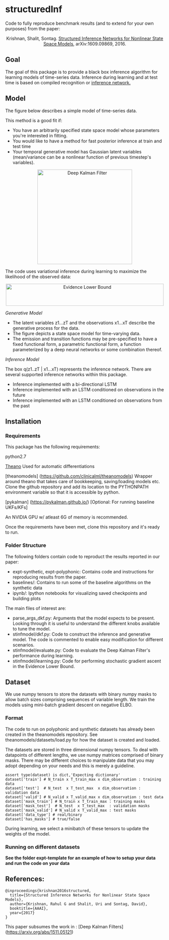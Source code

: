 # structuredInf
Code to fully reproduce benchmark results (and to extend for your own purposes) from the paper:
<p align="center">Krishnan, Shalit, Sontag. <a href="https://arxiv.org/abs/1609.09869">Structured Inference Networks for Nonlinear State Space Models</a>, arXiv:1609.09869, 2016.</p>

## Goal
The goal of this package is to provide a black box inference algorithm for learning models of time-series data. 
Inference during learning and at test time is based on compiled recognition or [inference network.](https://arxiv.org/abs/1401.4082)

## Model
The figure below describes a simple model of time-series data.

This method is a good fit if: 
* You have an arbitrarily specified state space model whose parameters you're interested in fitting. 
* You would like to have a method for fast posterior inference at train and test time 
* Your temporal generative model has Gaussian latent variables (mean/variance can be a nonlinear function of previous timestep's variables).

<p align="center"><img src="images/dkf.png" alt="Deep Kalman Filter" width="300"></p>

The code uses variational inference during learning to maximize the likelihood of the observed data:
<p align="center"><img src="images/ELBO.png" width="500" height="70" alt="Evidence Lower Bound"></p>

*Generative Model* 

* The latent variables z1...zT and the observations x1...xT describe the generative process for the data.
* The figure depicts a state space model for time-varying data. 
* The emission and transition functions may be pre-specified to have a fixed functional form, a parametric functional form, a function parameterized by a deep neural networks or some combination thereof. 

*Inference Model* 

The box q(z1..zT | x1...xT) represents the inference network. There are several supported inference networks within this package. 
* Inference implemented with a bi-directional LSTM
* Inference implemented with an LSTM conditioned on observations in the future
* Inference implemented with an LSTM conditioned on observations from the past

## Installation

### Requirements
This package has the following requirements:

python2.7

[Theano](https://github.com/Theano/Theano)
Used for automatic differentiations

[theanomodels] (https://github.com/clinicalml/theanomodels) 
Wrapper around theano that takes care of bookkeeping, saving/loading models etc. Clone the github repository
and add its location to the PYTHONPATH environment variable so that it is accessible by python.

[pykalman] (https://pykalman.github.io/) 
[Optional: For running baseline UKFs/KFs]

An NVIDIA GPU w/ atleast 6G of memory is recommended.

Once the requirements have been met, clone this repository and it's ready to run. 

### Folder Structure
The following folders contain code to reproduct the results reported in our paper:
* expt-synthetic, expt-polyphonic: Contains code and instructions for reproducing results from the paper.
* baselines/: Contains to run some of the baseline algorithms on the synthetic data
* ipynb/: Ipython notebooks for visualizing saved checkpoints and building plots

The main files of interest are:
* parse_args_dkf.py: Arguments that the model expects to be present. Looking through it is useful to understand the different knobs available to tune the model. 
* stinfmodel/dkf.py: Code to construct the inference and generative model. The code is commented to enable easy modification for different scenarios.
* stinfmodel/evaluate.py: Code to evaluate the Deep Kalman Filter's performance during learning.
* stinfmodel/learning.py: Code for performing stochastic gradient ascent in the Evidence Lower Bound. 

## Dataset

We use numpy tensors to store the datasets with binary numpy masks to allow batch sizes comprising sequences of variable length. We train the models using mini-batch gradient descent on negative ELBO. 

### Format 

The code to run on polyphonic and synthetic datasets has already been created in the theanomodels repository. See theanomodels/datasets/load.py for how the dataset is created and loaded. 

The datasets are stored in three dimensional numpy tensors. 
To deal with datapoints
of different lengths, we use numpy matrices comprised of binary masks. There may be different choices
to manipulate data that you may adopt depending on your needs and this is merely a guideline.

```
assert type(dataset) is dict,'Expecting dictionary'
dataset['train'] # N_train x T_train_max x dim_observation : training data
dataset['test']  # N_test  x T_test_max  x dim_observation : validation data
dataset['valid'] # N_valid x T_valid_max x dim_observation : test data
dataset['mask_train'] # N_train x T_train_max : training masks
dataset['mask_test']  # N_test  x T_test_max  : validation masks
dataset['mask_valid'] # N_valid x T_valid_max : test masks
dataset['data_type'] # real/binary
dataset['has_masks'] # true/false
```
During learning, we select a minibatch of these tensors to update the weights of the model. 

### Running on different datasets

**See the folder expt-template for an example of how to setup your data and run the code on your data**

## References: 
```
@inproceedings{krishnan2016structured,
  title={Structured Inference Networks for Nonlinear State Space Models},
  author={Krishnan, Rahul G and Shalit, Uri and Sontag, David},
  booktitle={AAAI},
  year={2017}
}
```
This paper subsumes the work in : [Deep Kalman Filters] (https://arxiv.org/abs/1511.05121)
